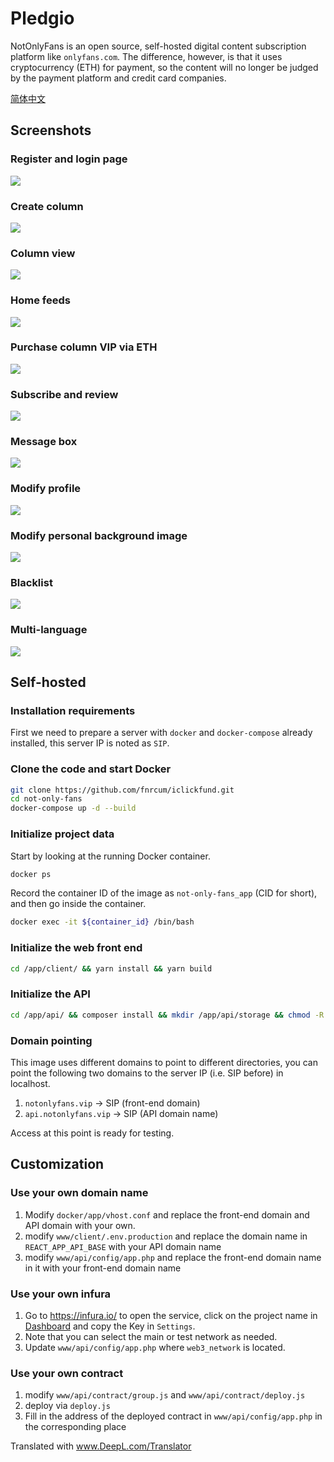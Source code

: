 # Pledgio

NotOnlyFans is an open source, self-hosted digital content subscription platform like `onlyfans.com`. The difference, however, is that it uses cryptocurrency (ETH) for payment, so the content will no longer be judged by the payment platform and credit card companies.

[简体中文](README.cn.md)

## Screenshots

### Register and login page

![](images/2021-08-25-21-20-33.png)

### Create column

![](images/2021-08-25-21-21-47.png)

### Column view

![](images/2021-08-25-21-23-12.png)

### Home feeds

![](images/2021-08-25-21-33-05.png)

### Purchase column VIP via ETH

![](images/2021-08-25-21-28-14.png)

### Subscribe and review

![](images/2021-08-25-21-31-27.png)

### Message box

![](images/2021-08-25-21-32-18.png)

### Modify profile

![](images/2021-08-25-21-22-24.png)

### Modify personal background image

![](images/2021-08-25-21-34-44.png)

### Blacklist

![](images/2021-08-25-21-36-09.png)

### Multi-language

![](images/2021-08-25-21-36-51.png)


<!-- ## Online demo site

- <http://notonlyfans.vip/> -->

## Self-hosted

### Installation requirements

First we need to prepare a server with `docker` and `docker-compose` already installed, this server IP is noted as `SIP`.

### Clone the code and start Docker

```bash
git clone https://github.com/fnrcum/iclickfund.git
cd not-only-fans
docker-compose up -d --build
```

### Initialize project data 

Start by looking at the running Docker container.

```bash
docker ps
```

Record the container ID of the image as `not-only-fans_app` (CID for short), and then go inside the container.

```bash
docker exec -it ${container_id} /bin/bash
```

### Initialize the web front end

```bash
cd /app/client/ && yarn install && yarn build
```

### Initialize the API

```bash
cd /app/api/ && composer install && mkdir /app/api/storage && chmod -R 0777 /app/api/storage
```

### Domain pointing

This image uses different domains to point to different directories, you can point the following two domains to the server IP (i.e. SIP before) in localhost.

1. `notonlyfans.vip` → SIP (front-end domain)
1. `api.notonlyfans.vip` → SIP (API domain name)

Access at this point is ready for testing.

## Customization

### Use your own domain name

1. Modify `docker/app/vhost.conf` and replace the front-end domain and API domain with your own.
1. modify `www/client/.env.production` and replace the domain name in `REACT_APP_API_BASE` with your API domain name
1. modify `www/api/config/app.php` and replace the front-end domain name in it with your front-end domain name

### Use your own infura

1. Go to https://infura.io/ to open the service, click on the project name in [Dashboard](https://infura.io/dashboard/ethereum) and copy the Key in `Settings`.
1. Note that you can select the main or test network as needed.
1. Update `www/api/config/app.php` where `web3_network` is located.

### Use your own contract

1. modify `www/api/contract/group.js` and `www/api/contract/deploy.js`
1. deploy via `deploy.js`
1. Fill in the address of the deployed contract in `www/api/config/app.php` in the corresponding place


Translated with www.DeepL.com/Translator 
